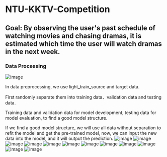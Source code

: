 # NTU-KKTV-Competition

## Goal: By observing the user's past schedule of watching movies and chasing dramas, it is estimated which time the user will watch dramas in the next week.

### Data Processing

![image](https://github.com/simple10304/NTU-KKTV-Competition/assets/131461394/977b3f43-a88a-4599-9ab5-db30dbe63fd6)

In data preprocessing, we use light_train_source and target data.

First randomly separate them into training data、validation data and testing data.

Training data and validation data for model development, testing data for model evaluation, to find a good model structure.

If we find a good model structure, we will use all data without separation to refit the model and get the pre-trained model, now, we can input the new data into the model, and it will output the prediction.
![image](https://github.com/simple10304/NTU-KKTV-Competition/assets/131461394/1bc3482c-8c81-483b-a86b-becc943a3e85)
![image](https://github.com/simple10304/NTU-KKTV-Competition/assets/131461394/0a7af893-d556-42bd-b484-ac213d982d8d)
![image](https://github.com/simple10304/NTU-KKTV-Competition/assets/131461394/974203e7-1dbe-42df-b8c8-6bdeafbf8f7e)
![image](https://github.com/simple10304/NTU-KKTV-Competition/assets/131461394/23afb47a-0660-4625-9a0a-68f64937a359)
![image](https://github.com/simple10304/NTU-KKTV-Competition/assets/131461394/27bce22d-eec3-491e-94c3-6432d3d20635)
![image](https://github.com/simple10304/NTU-KKTV-Competition/assets/131461394/f5e85b8a-ab47-41ea-bf9c-9d7e4ad619af)
![image](https://github.com/simple10304/NTU-KKTV-Competition/assets/131461394/a48e1b99-a3bc-4299-ba36-716113e85c98)
![image](https://github.com/simple10304/NTU-KKTV-Competition/assets/131461394/10fd7d8d-0ee1-44c8-9fb6-b493bcf189d6)
![image](https://github.com/simple10304/NTU-KKTV-Competition/assets/131461394/a8e98293-9a43-49df-ba7c-16abd4f40491)
![image](https://github.com/simple10304/NTU-KKTV-Competition/assets/131461394/254e1653-1bdd-4a74-bd2e-e838dcead0e4)
![image](https://github.com/simple10304/NTU-KKTV-Competition/assets/131461394/119403a9-5967-4d4f-b018-06c08f080064)
![image](https://github.com/simple10304/NTU-KKTV-Competition/assets/131461394/4fa7ce84-35ff-48b2-9fbd-717a3b75f952)



